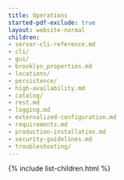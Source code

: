 ```yaml
---
title: Operations
started-pdf-exclude: true
layout: website-normal
children:
- server-cli-reference.md
- cli/
- gui/
- brooklyn_properties.md
- locations/
- persistence/
- high-availability.md
- catalog/
- rest.md
- logging.md
- externalized-configuration.md
- requirements.md
- production-installation.md
- security-guidelines.md
- troubleshooting/
---
```


{% include list-children.html %}
